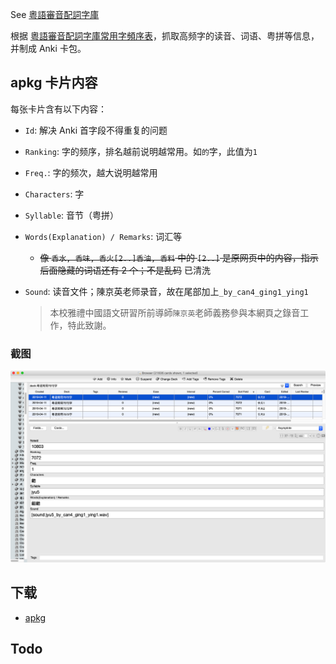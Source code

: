 See [粵語審音配詞字庫](https://humanum.arts.cuhk.edu.hk/Lexis/lexi-can/)

根据 [粵語審音配詞字庫常用字頻序表](https://humanum.arts.cuhk.edu.hk/Lexis/lexi-can/)，抓取高频字的读音、词语、粤拼等信息，并制成 Anki 卡包。

## apkg 卡片内容

每张卡片含有以下内容：

* `Id`: 解决 Anki 首字段不得重复的问题

* `Ranking`: 字的频序，排名越前说明越常用。如`的`字，此值为`1`

* `Freq.`: 字的频次，越大说明越常用

* `Characters`: 字

* `Syllable`: 音节（粤拼）

* `Words(Explanation) / Remarks`: 词汇等

  * ~~像 `香水, 香味, 香火[2..]香油, 香料` 中的 `[2..]` 是原网页中的内容，指示后面隐藏的词语还有 2 个；不是乱码~~ 已清洗

* `Sound`: 读音文件；陳京英老师录音，故在尾部加上`_by_can4_ging1_ying1`

  > 本校雅禮中國語文研習所前導師`陳京英`老師義務參與本網頁之錄音工作，特此致謝。

### 截图

![](screenshot/anki_browser.jpg)

## 下载

* [apkg](https://github.com/hmgqzx/Practical_Pet_Projects/tree/master/Scraper/%E7%B2%B5%E8%AA%9E%E5%AF%A9%E9%9F%B3%E9%85%8D%E8%A9%9E%E5%AD%97%E5%BA%AB/apkg)

## Todo


